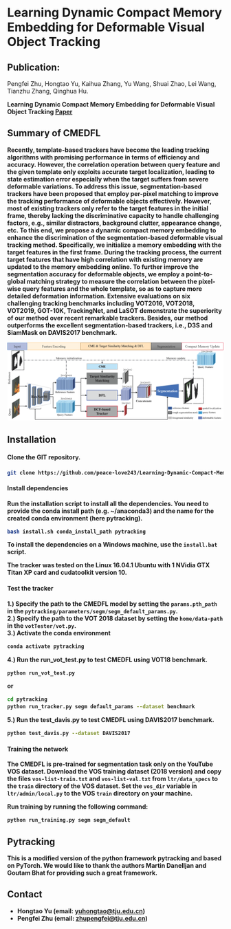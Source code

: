 # Learning Dynamic Compact Memory Embedding for Deformable Visual Object Tracking

## Publication:
Pengfei Zhu, Hongtao Yu, Kaihua Zhang, Yu Wang, Shuai Zhao, Lei Wang, Tianzhu Zhang, Qinghua Hu.


<b>Learning Dynamic Compact Memory Embedding for Deformable Visual Object Tracking
[Paper](https://arxiv.org/abs/2111.11625) </br>


## Summary of CMEDFL
Recently, template-based trackers have become the leading tracking algorithms with promising performance in terms of efficiency and accuracy. However, the correlation operation
between query feature and the given template only exploits accurate target localization, leading to state estimation error especially when the target suffers from severe deformable variations.
To address this issue, segmentation-based trackers have been proposed that employ per-pixel matching to improve the tracking performance of deformable objects effectively. However, most of existing trackers only refer to the target features in the initial frame, thereby lacking the discriminative capacity to handle
challenging factors, e.g., similar distractors, background clutter, appearance change, etc. To this end, we propose a dynamic
compact memory embedding to enhance the discrimination of the segmentation-based deformable visual tracking method.
Specifically, we initialize a memory embedding with the target features in the first frame. During the tracking process, the
current target features that have high correlation with existing memory are updated to the memory embedding online. To
further improve the segmentation accuracy for deformable objects, we employ a point-to-global matching strategy to measure
the correlation between the pixel-wise query features and the whole template, so as to capture more detailed deformation
information. Extensive evaluations on six challenging tracking benchmarks including VOT2016, VOT2018, VOT2019, GOT-10K,
TrackingNet, and LaSOT demonstrate the superiority of our method over recent remarkable trackers. Besides, our method outperforms the excellent segmentation-based trackers, i.e., D3S and SiamMask on DAVIS2017 benchmark.

![pipeline](./pipeline.png)

## Installation

#### Clone the GIT repository.
```bash
git clone https://github.com/peace-love243/Learning-Dynamic-Compact-Memory-Embeddingfor-Deformable-Visual-Object-Tracking.git.
```

#### Install dependencies
Run the installation script to install all the dependencies. You need to provide the conda install path (e.g. ~/anaconda3) and the name for the created conda environment (here pytracking).
```bash
bash install.sh conda_install_path pytracking
```
To install the dependencies on a Windows machine, use the `install.bat` script.

The tracker was tested on the Linux 16.04.1 Ubuntu with 1 NVidia GTX Titan XP card and cudatoolkit version 10.

#### Test the tracker
1.) Specify the path to the CMEDFL model by setting the `params.pth_path` in the `pytracking/parameters/segm/segm_default_params.py`. <br/>
2.) Specify the path to the VOT 2018 dataset by setting the `home/data-path` in the `votTester/vot.py`. <br/>
3.) Activate the conda environment
```bash
conda activate pytracking
```
4.) Run the run_vot_test.py to test CMEDFL using VOT18 benchmark.
```bash
python run_vot_test.py
```
or 
```bash
cd pytracking
python run_tracker.py segm default_params --dataset benchmark
```

5.) Run the test_davis.py to test CMEDFL using DAVIS2017 benchmark.
```bash
python test_davis.py --dataset DAVIS2017
```


#### Training the network
The CMEDFL is pre-trained for segmentation task only on the YouTube VOS dataset. Download the VOS training dataset (2018 version) and copy the files `vos-list-train.txt` and `vos-list-val.txt` from `ltr/data_specs` to the `train` directory of the VOS dataset.
Set the `vos_dir` variable in `ltr/admin/local.py` to the VOS `train` directory on your machine.

Run training by running the following command:
```bash
python run_training.py segm segm_default
```

## Pytracking
This is a modified version of the python framework pytracking and based on **PyTorch**. We would like to thank the authors Martin Danelljan and Goutam Bhat for providing such a great framework.

## Contact
* Hongtao Yu (email: yuhongtao@tju.edu.cn)
* Pengfei Zhu (email: zhupengfei@tju.edu.cn)
